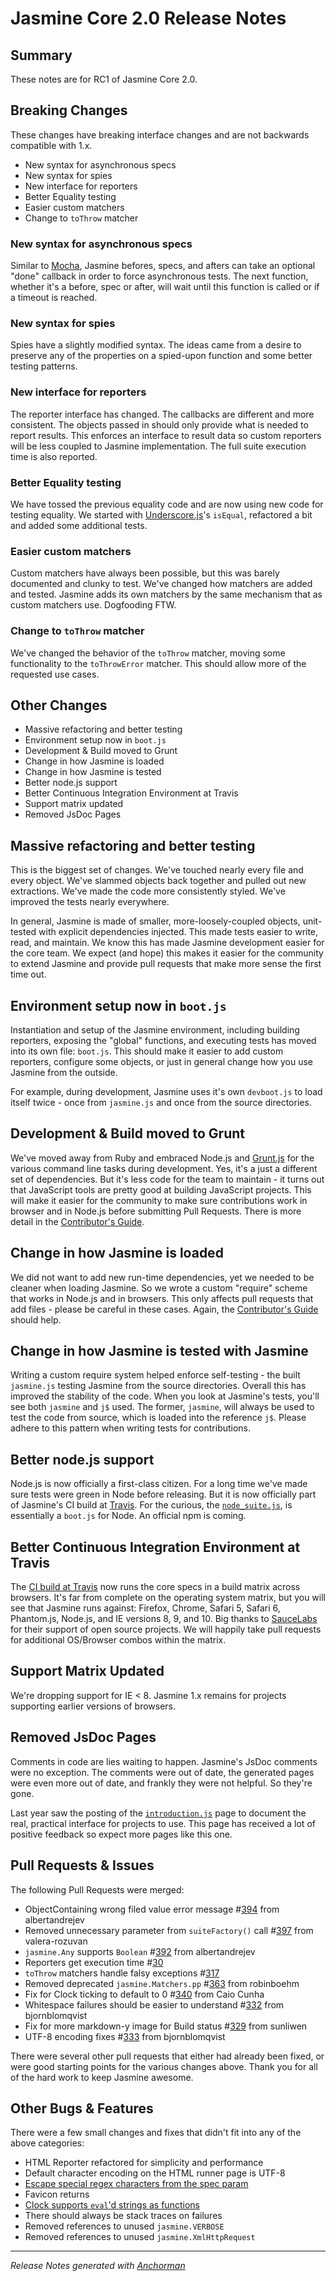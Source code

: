 # Jasmine Core 2.0 Release Notes

## Summary

These notes are for RC1 of Jasmine Core 2.0.

## Breaking Changes

These changes have breaking interface changes and are not backwards compatible with 1.x.

* New syntax for asynchronous specs
* New syntax for spies
* New interface for reporters
* Better Equality testing
* Easier custom matchers
* Change to `toThrow` matcher

### New syntax for asynchronous specs

Similar to [Mocha][mocha], Jasmine befores, specs, and afters can take an optional "done" callback in order to force asynchronous tests. The next function, whether it's a before, spec or after, will wait until this function is called or if a timeout is reached.

### New syntax for spies

Spies have a slightly modified syntax. The ideas came from a desire to preserve any of the properties on a spied-upon function and some better testing patterns.

### New interface for reporters

The reporter interface has changed. The callbacks are different and more consistent. The objects passed in should only provide what is needed to report results. This enforces an interface to result data so custom reporters will be less coupled to Jasmine implementation. The full suite execution time is also reported.

### Better Equality testing

We have tossed the previous equality code and are now using new code for testing equality. We started with [Underscore.js][underscore]'s `isEqual`, refactored a bit and added some additional tests.

### Easier custom matchers

Custom matchers have always been possible, but this was barely documented and clunky to test. We've changed how matchers are added and tested. Jasmine adds its own matchers by the same mechanism that as custom matchers use. Dogfooding FTW.

### Change to `toThrow` matcher

We've changed the behavior of the `toThrow` matcher, moving some functionality to the `toThrowError` matcher. This should allow more of the requested use cases.

## Other Changes

* Massive refactoring and better testing
* Environment setup now in `boot.js`
* Development & Build moved to Grunt
* Change in how Jasmine is loaded
* Change in how Jasmine is tested
* Better node.js support
* Better Continuous Integration Environment at Travis
* Support matrix updated
* Removed JsDoc Pages

## Massive refactoring and better testing

This is the biggest set of changes. We've touched nearly every file and every object. We've slammed objects back together and pulled out new extractions. We've made the code more consistently styled. We've improved the tests nearly everywhere.

In general, Jasmine is made of smaller, more-loosely-coupled objects, unit-tested with explicit dependencies injected. This made tests easier to write, read, and maintain. We know this has made Jasmine development easier for the core team. We expect (and hope) this makes it easier for the community to extend Jasmine and provide pull requests that make more sense the first time out.

## Environment setup now in `boot.js`

Instantiation and setup of the Jasmine environment, including building reporters, exposing the "global" functions, and executing tests has moved into its own file: `boot.js`. This should make it easier to add custom reporters, configure some objects, or just in general change how you use Jasmine from the outside.

For example, during development, Jasmine uses it's own `devboot.js` to load itself twice - once from `jasmine.js` and once from the source directories.

## Development & Build moved to Grunt

We've moved away from Ruby and embraced Node.js and [Grunt.js][grunt] for the various command line tasks during development. Yes, it's a just a different set of dependencies. But it's less code for the team to maintain - it turns out that JavaScript tools are pretty good at building JavaScript projects. This will make it easier for the community to make sure contributions work in browser and in Node.js before submitting Pull Requests. There is more detail in the [Contributor's Guide][contrib].

## Change in how Jasmine is loaded

We did not want to add new run-time dependencies, yet we needed to be cleaner when loading Jasmine. So we wrote a custom "require" scheme that works in Node.js and in browsers. This only affects pull requests that add files - please be careful in these cases. Again, the [Contributor's Guide][contrib] should help.

## Change in how Jasmine is tested with Jasmine

Writing a custom require system helped enforce self-testing - the built `jasmine.js` testing Jasmine from the source directories. Overall this has improved the stability of the code. When you look at Jasmine's tests, you'll see both `jasmine` and `j$` used. The former, `jasmine`, will always be used to test the code from source, which is loaded into the reference `j$`. Please adhere to this pattern when writing tests for contributions.

## Better node.js support

Node.js is now officially a first-class citizen. For a long time we've made sure tests were green in Node before releasing. But it is now officially part of Jasmine's CI build at [Travis][travis]. For the curious, the [`node_suite.js`][node_suite], is essentially a `boot.js` for Node. An official npm is coming.

## Better Continuous Integration Environment at Travis

The [CI build at Travis][travis_jasmine] now runs the core specs in a build matrix across browsers. It's far from complete on the operating system matrix, but you will see that Jasmine runs against: Firefox, Chrome, Safari 5, Safari 6, Phantom.js, Node.js, and IE versions 8, 9, and 10. Big thanks to [SauceLabs][sauce] for their support of open source projects. We will happily take pull requests for additional OS/Browser combos within the matrix.

## Support Matrix Updated

We're dropping support for IE < 8. Jasmine 1.x remains for projects supporting earlier versions of browsers.

## Removed JsDoc Pages

Comments in code are lies waiting to happen. Jasmine's JsDoc comments were no exception. The comments were out of date, the generated pages were even more out of date, and frankly they were not helpful. So they're gone.

Last year saw the posting of the [`introduction.js`][intro] page to document the real, practical interface for projects to use. This page has received a lot of positive feedback so expect more pages like this one.

## Pull Requests & Issues

The following Pull Requests were merged:

* ObjectContaining wrong filed value error message #[394](https://github.com/pivotal/jasmine/issues/394) from albertandrejev
* Removed unnecessary parameter from `suiteFactory()` call #[397](https://github.com/pivotal/jasmine/issues/397) from valera-rozuvan
* `jasmine.Any` supports `Boolean` #[392](https://github.com/pivotal/jasmine/issues/392) from albertandrejev
* Reporters get execution time #[30](https://github.com/pivotal/jasmine/issues/30)
* `toThrow` matchers handle falsy exceptions #[317](https://github.com/pivotal/jasmine/issues/371)
* Removed deprecated `jasmine.Matchers.pp` #[363](https://github.com/pivotal/jasmine/issues/363) from robinboehm
* Fix for Clock ticking to default to 0 #[340](https://github.com/pivotal/jasmine/issues/340) from Caio Cunha
* Whitespace failures should be easier to understand #[332](https://github.com/pivotal/jasmine/issues/332) from bjornblomqvist
* Fix for more markdown-y image for Build status #[329](https://github.com/pivotal/jasmine/issues/329) from sunliwen
* UTF-8 encoding fixes #[333](https://github.com/pivotal/jasmine/issues/333) from bjornblomqvist

There were several other pull requests that either had already been fixed, or were good starting points for the various changes above. Thank you for all of the hard work to keep Jasmine awesome.

## Other Bugs & Features

There were a few small changes and fixes that didn't fit into any of the above categories:

* HTML Reporter refactored for simplicity and performance 
* Default character encoding on the HTML runner page is UTF-8
* [Escape special regex characters from the spec param](http://www.pivotaltracker.com/story/52731407)
* Favicon returns
* [Clock supports `eval`'d strings as functions](http://www.pivotaltracker.com/story/40853563)
* There should always be stack traces on failures
* Removed references to unused `jasmine.VERBOSE`
* Removed references to unused `jasmine.XmlHttpRequest`

------

_Release Notes generated with [Anchorman](http://github.com/infews/anchorman)_

[mocha]: http://visionmedia.github.io/mocha/
[underscore]: http://underscorejs.org/
[grunt]: http://gruntjs.com
[contrib]: https://github.com/pivotal/jasmine/blob/master/Contribute.markdown
[travis]: http://travis-ci.org
[travis_jasmine]: http://travis-ci.org/jasmine
[sauce]: http://saucelabs.com
[node_suite]: https://github.com/pivotal/jasmine/blob/master/spec/node_suite.js
[intro]: http://pivotal.github.com/jasmine/
